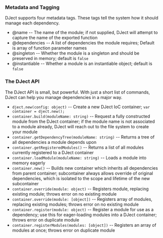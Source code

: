 <!--bl
(filemeta
    (title "Dject API and Metadata"))
/bl-->

### Metadata and Tagging ###

DJect supports four metadata tags.  These tags tell the system how it should manage each dependency.

- @name -- The name of the module; if not supplied, DJect will attempt to capture the name of the exported function
- @dependencies -- A list of dependencies the module requires; Default is array of function parameter names
- @singleton -- Whether the module is a singleton and should be preserved in memory; default is `false`
- @instantiable -- Whether a module is an instantiable object; default is `false`

### The DJect API ###

The DJect API is small, but powerful.  With just a short list of commands, DJect can help you manage dependencies
in a major way.

- `dject.new(config: object)` -- Create a new DJect IoC container; `var container = dject.new();`
- `container.build(moduleName: string)` -- Request a fully constructed module from the DJect container; if the module name
is not associated to a module already, DJect will reach out to the file system to create your module
- `container.getDependencyTree(moduleName: string)` -- Returns a tree of all dependencies a module depends upon
- `container.getRegisteredModules()` -- Returns a list of all modules currently registered to a DJect container
- `container.loadModule(moduleName: string)` -- Loads a module into memory eagerly
- `container.new()` -- Builds new container which inherits all dependencies from parent container; subcontainer 
always allows override of original dependencies, which is isolated to the scope and lifetime of the new subcontainer
- `container.override(module: object)` -- Registers module, replacing existing module; throws error on no existing module 
- `container.override(module: [object])` -- Registers array of modules, replacing existing modules; throws error on no existing module 
- `container.register(module: object)` -- Register a module for use as a dependency; use this for eager-loading
modules into a DJect container; throws error on duplicate module
- `container.registerModules(modules: [object])` -- Registers an array of modules at once; throws error on duplicate module
